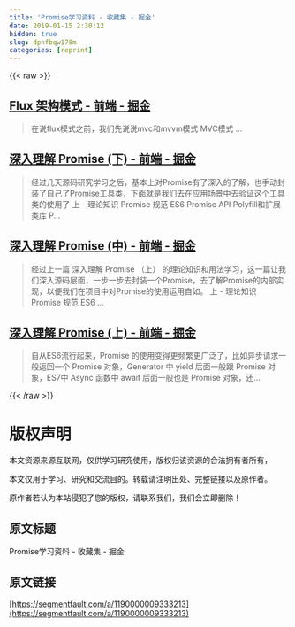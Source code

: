 ```yaml
---
title: 'Promise学习资料 - 收藏集 - 掘金' 
date: 2019-01-15 2:30:12
hidden: true
slug: dpnfbqw178m
categories: [reprint]
---
```


{{< raw >}}

                    
<h2 id="articleHeader0"><a href="https://juejin.im/entry/586c673bac502e006154d4c5" rel="nofollow noreferrer" target="_blank">Flux 架构模式 - 前端 - 掘金</a></h2>
<blockquote><p>在说flux模式之前，我们先说说mvc和mvvm模式 MVC模式 ...</p></blockquote>
<h2 id="articleHeader1"><a href="https://juejin.im/entry/5844c8dfa22b9d006c279d24" rel="nofollow noreferrer" target="_blank">深入理解 Promise (下) - 前端 - 掘金</a></h2>
<blockquote><p>经过几天源码研究学习之后，基本上对Promise有了深入的了解，也手动封装了自己了Promise工具类，下面就是我们去在应用场景中去验证这个工具类的使用了 上 - 理论知识 Promise 规范 ES6 Promise API Polyfill和扩展类库 P...</p></blockquote>
<h2 id="articleHeader2"><a href="https://juejin.im/entry/5844c8e2128fe100577d15e4" rel="nofollow noreferrer" target="_blank">深入理解 Promise (中) - 前端 - 掘金</a></h2>
<blockquote><p>经过上一篇 深入理解 Promise （上） 的理论知识和用法学习，这一篇让我们深入源码层面，一步一步去封装一个Promise，去了解Promise的内部实现，以便我们在项目中对Promise的使用运用自如。 上 - 理论知识 Promise 规范 ES6 ...</p></blockquote>
<h2 id="articleHeader3"><a href="https://juejin.im/entry/5844c8e461ff4b006b9e2ebd" rel="nofollow noreferrer" target="_blank">深入理解 Promise (上) - 前端 - 掘金</a></h2>
<blockquote><p>自从ES6流行起来，Promise 的使用变得更频繁更广泛了，比如异步请求一般返回一个 Promise 对象，Generator 中 yield 后面一般跟 Promise 对象，ES7中 Async 函数中 await 后面一般也是 Promise 对象，还...</p></blockquote>

                
{{< /raw >}}

# 版权声明
本文资源来源互联网，仅供学习研究使用，版权归该资源的合法拥有者所有，

本文仅用于学习、研究和交流目的。转载请注明出处、完整链接以及原作者。

原作者若认为本站侵犯了您的版权，请联系我们，我们会立即删除！

## 原文标题
Promise学习资料 - 收藏集 - 掘金

## 原文链接
[https://segmentfault.com/a/1190000009333213](https://segmentfault.com/a/1190000009333213)


